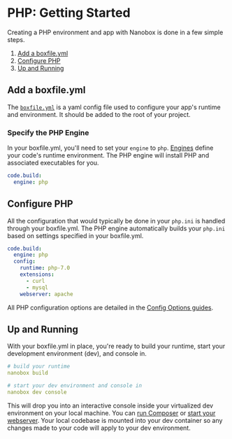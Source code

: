 # PHP: Getting Started

Creating a PHP environment and app with Nanobox is done in a few simple steps.

1. [Add a boxfile.yml](#add-a-boxfile-yml)
2. [Configure PHP](#configure-php)
3. [Up and Running](#up-and-running)

## Add a boxfile.yml
The [`boxfile.yml`](https://docs.nanobox.io/boxfile/) is a yaml config file used to configure your app's runtime and environment. It should be added to the root of your project.

### Specify the PHP Engine
In your boxfile.yml, you'll need to set your `engine` to `php`. [Engines](https://docs.nanobox.io/engines) define your code's runtime environment. The PHP engine will install PHP and associated executables for you.

```yaml
code.build:
  engine: php
```

## Configure PHP
All the configuration that would typically be done in your `php.ini` is handled through your boxfile.yml. The PHP engine automatically builds your `php.ini` based on settings specified in your boxfile.yml.

```yaml
code.build:
  engine: php
  config:
    runtime: php-7.0
    extensions:
      - curl
      - mysql
    webserver: apache
```

All PHP configuration options are detailed in the [Config Options guides](/php/config).

## Up and Running
With your boxfile.yml in place, you're ready to build your runtime, start your development environment (dev), and console in.

```yaml
# build your runtime
nanobox build

# start your dev environment and console in
nanobox dev console
```

This will drop you into an interactive console inside your virtualized dev environment on your local machine. You can [run Composer](composer.html) or [start your webserver](working-in-dev.html#starting-your-webserver). Your local codebase is mounted into your dev container so any changes made to your code will apply to your dev environment.
